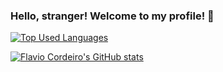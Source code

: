### Hello, stranger! Welcome to my profile! 🤖

[![Top Used Languages](https://github-readme-stats.vercel.app/api/top-langs/?username=flavioCorder1)](https://github.com/anuraghazra/github-readme-stats)


[![Flavio Cordeiro's GitHub stats](https://github-readme-stats.vercel.app/api?username=flavioCoder1)](https://github.com/anuraghazra/github-readme-stats)

<!--
**flavioCoder1/flavioCoder1** is a ✨ _special_ ✨ repository because its `README.md` (this file) appears on your GitHub profile.

Here are some ideas to get you started:

- 🔭 I’m currently working on ...
- 🌱 I’m currently learning ...
- 👯 I’m looking to collaborate on ...
- 🤔 I’m looking for help with ...
- 💬 Ask me about ...
- 📫 How to reach me: ...
- 😄 Pronouns: ...
- ⚡ Fun fact: ...
-->
